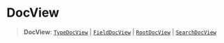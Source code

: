 # DocView

> **DocView**: [`TypeDocView`](../interfaces/TypeDocView.md) \| [`FieldDocView`](../interfaces/FieldDocView.md) \| [`RootDocView`](../interfaces/RootDocView.md) \| [`SearchDocView`](../interfaces/SearchDocView.md)
